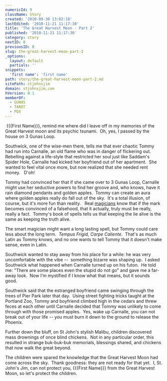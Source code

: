 ```yaml
---
numericId: 9
className: Story
created: '2010-09-30 13:02:18'
lastEdited: '2010-11-21 11:17:30'
title: 'The Great Harvest Moon - Part 2'
published: '2010-11-21 11:17:30'
category: story
nextID: 0
previousID: 0
slug: the-great-harvest-moon-part-2
_options:
  layout: default
  partials: ''
snippets:
  'first name': 'first name'
path: story/the-great-harvest-moon-part-2.md
sitePath: stjohnsjim
domain: stjohnsjim.com
hVersion: 0.1
memberOf:
  - GUNAS
  - TAROT
  - PDX
---
```


&nbsp;{{{First Name}}}, remind me where did I leave off in my memories of the Great Harvest moon and its psychic tsunami.&nbsp; Oh, yes, I passed by the house on 3 Gunas Loop.

Southwick, one of the wise-men there, tells me that ever chaotic Tommy had run into Carnalle, an old flame who was in danger of flickering out.&nbsp; Rebelling against a life-style that restricted her soul just like Saddam's Spider Hole, Carnalle had kicked her boyfriend out of her apartment.&nbsp; She wanted to feel vital once more, but now realized that she needed rent money. &nbsp; D'oh!

Tommy had convinced her that if she came over to 3 Gunas Loop, Carnalle might use her seductive powers to find her groove and, who knows, have it rain diamond pendants and golden apples.&nbsp; Tommy can create an aura where golden apples really do fall out of the sky.&nbsp; It's a total illusion, of course, but it's more fun than reality. &nbsp; Real [magicians][0] know that if the mark becomes convinced of a falsehood, that it actually, truly must be really, really a fact. &nbsp;Tommy's book of spells tells us that keeping the lie alive is the same as keeping the truth alive.

The smart magician might want a long lasting spell, but Tommy could care less about the long term.&nbsp; _Tempus Frigid, Carpe Caliente_.&nbsp; That's as much Latin as Tommy knows, and no one wants to tell Tommy that it doesn't make sense, even in Latin.

Southwick wanted to stay away from his place for a while: he was very uncomfortable with the vibe --&nbsp; something bizarre was shaping up.&nbsp; I asked Southwick what happened when Carnalle turned up on his futon.&nbsp; He told me: &quot;There are some places even the stupid do not go&quot; and gave me a far-away look.&nbsp; Now I'm mystified if I know what that means, but it sounds good.

Southwick said that the estranged boyfriend came swinging through the trees of Pier Park later that day.&nbsp;&nbsp;Using street fighting tricks taught at the Portland Zoo, Tommy and boyfriend climbed high in the cedars and threw feces at each other until Carnalle decided that Tommy was unlikely to come through with those promised apples.&nbsp; Yes, wake up Carnalle, you can not break out of your life -- you must burn it down to the ground to release the Phoenix.

Further down the bluff, on St John's stylish Malibu, children discovered mass drownings of once blind chickens.&nbsp; Not in any particular order, this resulted in strange buk-buk-buk memorials, blessings shared, and chickens that now walk the great beyond.

The children were spared the knowledge that the Great Harvest Moon had come across the sky.&nbsp; Thank goodness: they are not ready for that yet.&nbsp; I, St. John's Jim, can not protect you, {{{First Name}}} from the Great Harvest Moon, so let's protect the children.

[0]: http://en.wikipedia.org/wiki/The_Magician_(Tarot_card)
